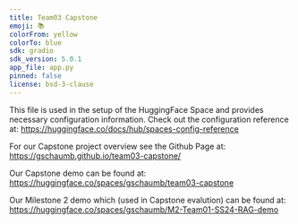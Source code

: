 ```yaml
---
title: Team03 Capstone
emoji: 📚
colorFrom: yellow
colorTo: blue
sdk: gradio
sdk_version: 5.0.1
app_file: app.py
pinned: false
license: bsd-3-clause
---
```

This file is used in the setup of the HuggingFace Space and provides necessary configuration information.
Check out the configuration reference at: https://huggingface.co/docs/hub/spaces-config-reference

For our Capstone project overview see the Github Page at: https://gschaumb.github.io/team03-capstone/

Our Capstone demo can be found at: https://huggingface.co/spaces/gschaumb/team03-capstone

Our Milestone 2 demo which (used in Capstone evalution) can be found at: https://huggingface.co/spaces/gschaumb/M2-Team01-SS24-RAG-demo
